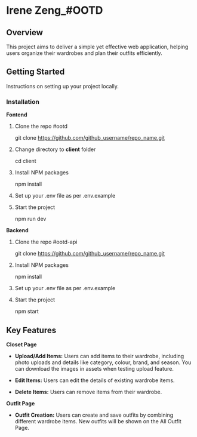# Irene Zeng_#OOTD

  

## Overview

This project aims to deliver a simple yet effective web application, helping users organize their wardrobes and plan their outfits efficiently.

##  Getting Started
Instructions on setting up your project locally. 

### Installation

**Fontend**

1.  Clone the repo #ootd
    
    git clone https://github.com/github_username/repo_name.git

2. Change directory to  **client** folder

	cd client

3.  Install NPM packages

	npm install

4. Set up your .env file as per .env.example

5. Start the project

    npm run dev

**Backend**

1.  Clone the repo #ootd-api
    
    git clone https://github.com/github_username/repo_name.git

2.  Install NPM packages

	npm install

4. Set up your .env file as per .env.example

5. Start the project

    npm start

## Key Features

**Closet Page**

-  **Upload/Add Items:** Users can add items to their wardrobe, including photo uploads and details like category, colour, brand, and season. You can download the images in assets when testing upload feature.

-  **Edit Items:** Users can edit the details of existing wardrobe items.

-  **Delete Items:** Users can remove items from their wardrobe.

**Outfit Page**

-  **Outfit Creation:** Users can create and save outfits by combining different wardrobe items. New outfits will be shown on the All Outfit Page.

 
